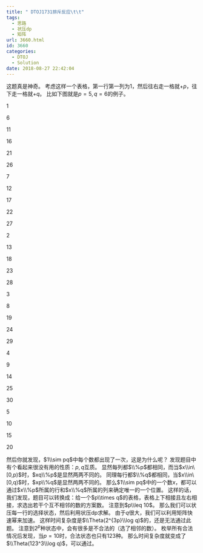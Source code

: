 ```yaml
---
title: " DTOJ1731排斥反应\t\t"
tags:
  - 思路
  - 状压dp
  - 矩阵
url: 3660.html
id: 3660
categories:
  - DTOJ
  - Solution
date: 2018-08-27 22:42:04
---
```


这题真是神奇。 考虑这样一个表格，第一行第一列为$1$，然后往右走一格就$+p$，往下走一格就$+q$。 比如下图就是$p=5,q=6$的例子。

1

6

11

16

21

26

7

12

17

22

27

2

13

18

23

28

3

8

19

24

29

4

9

14

25

30

5

10

15

20

然后你就发现，$1\\sim pq$中每个数都出现了一次，这是为什么呢？ 发现题目中有个看起来很没有用的性质：$p,q$互质。 显然每列都$\\%p$都相同，而当$x\\in\[0,p)$时，$xq\\%p$是显然两两不同的。 同理每行都$\\%q$都相同，当$x\\in\[0,q)$时，$xp\\%q$是显然两两不同的。 那么$1\\sim pq$中的一个数$x$，都可以通过$x\\%p$所属的行和$x\\%q$所属的列来确定唯一的一个位置。 这样的话，我们发现，题目可以转换成：给一个$p\\times q$的表格，表格上下相接且左右相接，求选出若干个互不相邻的数的方案数。 注意到$p\\leq 10$。 那么我们可以状压每一行的选择状态，然后利用状压dp求解。 由于$q$很大，我们可以利用矩阵快速幂来加速。 这样时间复杂度是$\\Theta(2^{3p}\\log q)$的，还是无法通过此题。 注意到$2^p$种状态中，会有很多是不合法的（选了相邻的数）。 枚举所有合法情况后发现，当$p=10$时，合法状态也只有$123$种。 那么时间复杂度就变成了$\\Theta(123^3\\log q)$，可以通过。